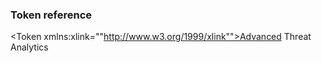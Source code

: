 ### Token reference
<Token xmlns:xlink=""http://www.w3.org/1999/xlink"">Advanced Threat Analytics</Token>
